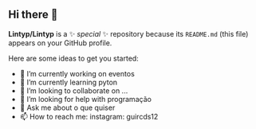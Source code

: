 ## Hi there 👋


**Lintyp/Lintyp** is a ✨ _special_ ✨ repository because its `README.md` (this file) appears on your GitHub profile.

Here are some ideas to get you started:

- 🔭 I’m currently working on eventos
- 🌱 I’m currently learning pyton
- 👯 I’m looking to collaborate on ...
- 🤔 I’m looking for help with programação 
- 💬 Ask me about o que quiser
- 📫 How to reach me: instagram: guircds12

